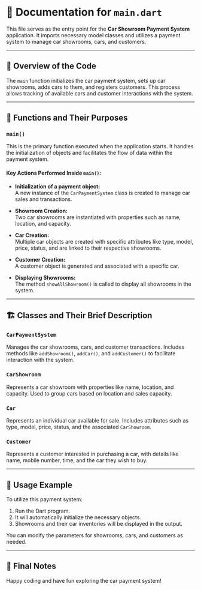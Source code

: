 # 📄 Documentation for `main.dart`

This file serves as the entry point for the **Car Showroom Payment System** application. It imports necessary model classes and utilizes a payment system to manage car showrooms, cars, and customers.

---

## 🧭 Overview of the Code

The `main` function initializes the car payment system, sets up car showrooms, adds cars to them, and registers customers. This process allows tracking of available cars and customer interactions with the system.

---

## 🔧 Functions and Their Purposes

### `main()`

This is the primary function executed when the application starts. It handles the initialization of objects and facilitates the flow of data within the payment system.

#### Key Actions Performed Inside `main()`:

- **Initialization of a payment object:**  
  A new instance of the `CarPaymentSystem` class is created to manage car sales and transactions.

- **Showroom Creation:**  
  Two car showrooms are instantiated with properties such as name, location, and capacity.

- **Car Creation:**  
  Multiple car objects are created with specific attributes like type, model, price, status, and are linked to their respective showrooms.

- **Customer Creation:**  
  A customer object is generated and associated with a specific car.

- **Displaying Showrooms:**  
  The method `showAllShowroom()` is called to display all showrooms in the system.

---

## 🏗️ Classes and Their Brief Description

### `CarPaymentSystem`

Manages the car showrooms, cars, and customer transactions. Includes methods like `addShowroom()`, `addCar()`, and `addCustomer()` to facilitate interaction with the system.

### `CarShowroom`

Represents a car showroom with properties like name, location, and capacity. Used to group cars based on location and sales capacity.

### `Car`

Represents an individual car available for sale. Includes attributes such as type, model, price, status, and the associated `CarShowroom`.

### `Customer`

Represents a customer interested in purchasing a car, with details like name, mobile number, time, and the car they wish to buy.

---

## 🚀 Usage Example

To utilize this payment system:

1. Run the Dart program.
2. It will automatically initialize the necessary objects.
3. Showrooms and their car inventories will be displayed in the output.

You can modify the parameters for showrooms, cars, and customers as needed.

---

## 🎉 Final Notes

Happy coding and have fun exploring the car payment system!
